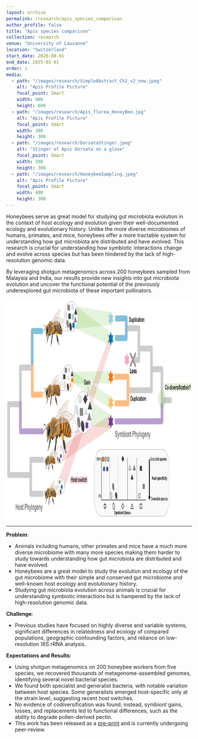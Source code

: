 ```yaml
---
layout: archive
permalink: /research/apis_species_comparison
author_profile: false
title: "Apis species comparison"
collection: research
venue: "University of Lausanne"
location: "Switzerland"
start_date: 2020-08-01
end_date: 2025-03-01
order: 1
media:
  - path: "/images/research/SimpleAbstract_Ch2_v2_new.jpeg"
    alt: "Apis Profile Picture"
    focal_point: Smart
    width: 900
    height: 600
  - path: "/images/research/Apis_florea_HoneyBee.jpg"
    alt: "Apis Profile Picture"
    focal_point: Smart
    width: 300
    height: 300
  - path: "/images/research/DorsataStinger.jpeg"
    alt: "Stinger of Apis Dorsata on a glove"
    focal_point: Smart
    width: 200
    height: 300
  - path: "/images/research/HoneybeeSampling.jpeg"
    alt: "Apis Profile Picture"
    focal_point: Smart
    width: 400
    height: 300
---
```


Honeybees serve as great model for studying gut microbiota evolution in the context of host ecology and evolution given their well-documented ecology and evolutionary history. Unlike the more diverse microbiomes of humans, primates, and mice, honeybees offer a more tractable system for understanding how gut microbiota are distributed and have evolved. This research is crucial for understanding how symbiotic interactions change and evolve across species but has been hindered by the lack of high-resolution genomic data.

By leveraging shotgun metagenomics across 200 honeybees sampled from Malaysia and India, our results provide new insights into gut microbiota evolution and uncover the functional potential of the previously underexplored gut microbiota of these important pollinators.

<!-- <iframe src="https://cassyni.com/embed/events/MiMvAGXxaxTMCvZ75uqhpy" title="Evolution and Functional Potential of Gut Microbiota in Honeybees: A Comparative Metagenomic Approach - presented by Aiswarya Prasad (Cassyni)" frameBorder="0" scrolling="no" style="width:100%;height:100%;aspect-ratio:16/9;max-width:100%" allow="fullscreen; accelerometer; autoplay; encrypted-media; gyroscope; picture-in-picture"></iframe> -->

<img src="/images/research/SimpleAbstract_Ch2_v2_new.jpeg" alt="Apis Profile Picture" width="750" height="600">

---

**Problem**: 
  * Animals including humans, other primates and mice have a much more diverse microbiome with many more species making them harder to study towards understanding how gut microbiota are distributed and have evolved. 
  * Honeybees are a great model to study the evolution and ecology of the gut microbiome with their simple and conserved gut microbiome and well-known host ecology and evolutionary history.
  * Studying gut microbiota evolution across animals is crucial for understanding symbiotic interactions but is hampered by the lack of high-resolution genomic data.

**Challenge**:
  * Previous studies have focused on highly diverse and variable systems, significant differences in relatedness and ecology of compared populations, geographic confounding factors, and reliance on low-resolution 16S rRNA analysis.

**Expectations and Results**:
  * Using shotgun metagenomics on 200 honeybee workers from five species, we recovered thousands of metagenome-assembled genomes, identifying several novel bacterial species.
  * We found both specialist and generalist bacteria, with notable variation between host species. Some generalists emerged host-specific only at the strain level, suggesting recent host switches. 
  * No evidence of codiversification was found; instead, symbiont gains, losses, and replacements led to functional differences, such as the ability to degrade pollen-derived pectin.
  * This work has been released as a [pre-print](https://www.biorxiv.org/content/10.1101/2024.09.11.612390v1) and is currently undergoing peer-review.